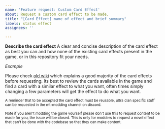```yaml
---
name: 'Feature request: Custom Card Effect'
about: Request a custom card effect to be made.
title: "[Card Effect] name of effect and brief summary"
labels: status effect
assignees: ''

---
```


**Describe the card effect**
A clear and concise description of the card effect as best you can and how none of the existing card effects present in the game, or in this repository fit your needs. 

*Example*

Please check [old wiki](https://github.com/brandonandzeus/Trainworks2/wiki/Base-Game-CardEffects) which explains a good majority of the card effects before requesting. Its best to review the cards available in the game and find a card with a similar effect to what you want, often times simply changing a few parameters will get the effect to do what you want.



<sub>A reminder that to be accepted the card effect must be reusable, ultra clan specific stuff can be requested in the mt-modding channel on discord.</sub>

<sub>Note if you aren't modding the game yourself please don't use this to request content to be made for you, the issue will be closed. This is only for modders to request a novel effect that can't be done with the codebase so that they can make content.</sub>

